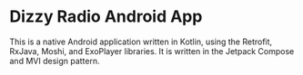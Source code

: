 # Dizzy Radio Android App
This is a native Android application written in Kotlin, using the Retrofit, RxJava, Moshi, and ExoPlayer libraries. It is written in the Jetpack Compose and MVI design pattern.
